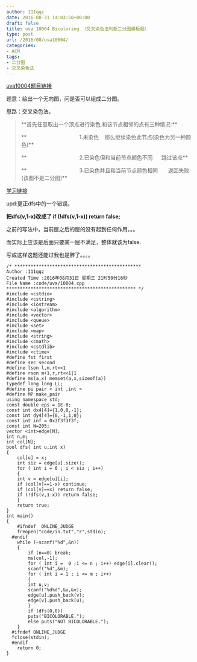 ```yaml
---
author: 111qqz
date: 2016-08-31 14:03:50+00:00
draft: false
title: uva 10004 Bicoloring （交叉染色法判断二分图模板题）
type: post
url: /2016/08/uva10004/
categories:
- ACM
tags:
- 二分图
- 交叉染色法
---
```


[uva10004题目链接](https://uva.onlinejudge.org/index.php?option=com_onlinejudge&Itemid=8&page=show_problem&problem=945)

题意：给出一个无向图，问是否可以组成二分图。

思路：交叉染色法。


<blockquote>**首先任意取出一个顶点进行染色,和该节点相邻的点有三种情况:**

**　　　　　　　　　　1.未染色    那么继续染色此节点(染色为另一种颜色)**

**　　　　　　　　　　2.已染色但和当前节点颜色不同      跳过该点**

**　　　　　　　　　　3.已染色并且和当前节点颜色相同       返回失败(该图不是二分图)**</blockquote>




[学习链接](http://www.cnblogs.com/Kurokey/p/5524776.html)



upd:更正dfs中的一个错误。

**把dfs(v,1-x)改成了 if (!dfs(v,1-x)) return false;**

之前的写法中，当前层之后的层的没有起到任何作用。。。

而实际上应该是后面只要某一层不满足，整体就该为false.

写成这样这题还能过我也是醉了。。。。

    
    /* ***********************************************
    Author :111qqz
    Created Time :2016年08月31日 星期三 21时50分16秒
    File Name :code/uva/10004.cpp
    ************************************************ */
    #include <cstdio>
    #include <cstring>
    #include <iostream>
    #include <algorithm>
    #include <vector>
    #include <queue>
    #include <set>
    #include <map>
    #include <string>
    #include <cmath>
    #include <cstdlib>
    #include <ctime>
    #define fst first
    #define sec second
    #define lson l,m,rt<<1
    #define rson m+1,r,rt<<1|1
    #define ms(a,x) memset(a,x,sizeof(a))
    typedef long long LL;
    #define pi pair < int ,int >
    #define MP make_pair
    using namespace std;
    const double eps = 1E-8;
    const int dx4[4]={1,0,0,-1};
    const int dy4[4]={0,-1,1,0};
    const int inf = 0x3f3f3f3f;
    const int N=205;
    vector <int>edge[N];
    int n,m;
    int col[N];
    bool dfs( int u,int x)
    {
        col[u] = x;
        int siz = edge[u].size();
        for ( int i = 0 ; i < siz ; i++)
        {
    	int v = edge[u][i];
    	if (col[v]==1-x) continue;
    	if (col[v]==x) return false;
    	if (!dfs(v,1-x)) return false;
        }
        return true;
    }
    int main()
    {
    	#ifndef  ONLINE_JUDGE 
    	freopen("code/in.txt","r",stdin);
      #endif
    	while (~scanf("%d",&n))
    	{
    	    if (n==0) break;
    	    ms(col,-1);
    	    for ( int i =  0 ;i <= n ; i++) edge[i].clear();
    	    scanf("%d",&m);
    	    for ( int i = 1 ; i <= m ; i++)
    	    {
    		int u,v;
    		scanf("%d%d",&u,&v);
    		edge[u].push_back(v);
    		edge[v].push_back(u);
    	    }
    	    if (dfs(0,0))
    		puts("BICOLORABLE.");
    	    else puts("NOT BICOLORABLE.");
    	}
      #ifndef ONLINE_JUDGE  
      fclose(stdin);
      #endif
        return 0;
    }
    
